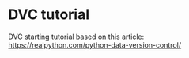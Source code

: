 # DVC tutorial
DVC starting tutorial based on this article:<br>
https://realpython.com/python-data-version-control/
